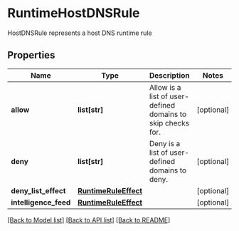 # RuntimeHostDNSRule

HostDNSRule represents a host DNS runtime rule

## Properties
Name | Type | Description | Notes
------------ | ------------- | ------------- | -------------
**allow** | **list[str]** | Allow is a list of user-defined domains to skip checks for.  | [optional] 
**deny** | **list[str]** | Deny is a list of user-defined domains to deny.  | [optional] 
**deny_list_effect** | [**RuntimeRuleEffect**](RuntimeRuleEffect.md) |  | [optional] 
**intelligence_feed** | [**RuntimeRuleEffect**](RuntimeRuleEffect.md) |  | [optional] 

[[Back to Model list]](../README.md#documentation-for-models) [[Back to API list]](../README.md#documentation-for-api-endpoints) [[Back to README]](../README.md)


